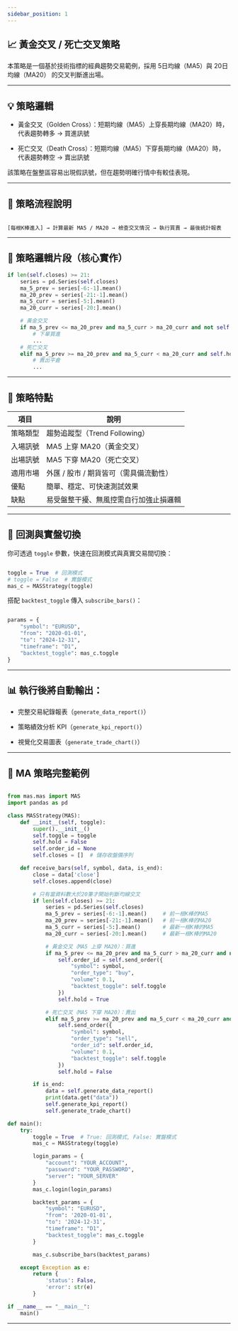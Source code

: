 ```yaml
---
sidebar_position: 1
---
```


## 📈 黃金交叉 / 死亡交叉策略

本策略是一個基於技術指標的經典趨勢交易範例，採用 5日均線（MA5）與 20日均線（MA20） 的交叉判斷進出場。

---

## 💡 策略邏輯

- 黃金交叉（Golden Cross）：短期均線（MA5）上穿長期均線（MA20）時，代表趨勢轉多 → 買進訊號

- 死亡交叉（Death Cross）：短期均線（MA5）下穿長期均線（MA20）時，代表趨勢轉空 → 賣出訊號

該策略在盤整區容易出現假訊號，但在趨勢明確行情中有較佳表現。

---

## 🔁 策略流程說明

```text

[每根K棒進入] → 計算最新 MA5 / MA20 → 檢查交叉情況 → 執行買賣 → 最後統計報表

```

---

## 🧠 策略邏輯片段（核心實作）

```python
if len(self.closes) >= 21:
    series = pd.Series(self.closes)
    ma_5_prev = series[-6:-1].mean()
    ma_20_prev = series[-21:-1].mean()
    ma_5_curr = series[-5:].mean()
    ma_20_curr = series[-20:].mean()

    # 黃金交叉
    if ma_5_prev <= ma_20_prev and ma_5_curr > ma_20_curr and not self.hold:
        # 下單買進
        ...
    # 死亡交叉
    elif ma_5_prev >= ma_20_prev and ma_5_curr < ma_20_curr and self.hold:
        # 賣出平倉
        ...
```

---

## 🧩 策略特點

| 項目     | 說明                                |
| ------- | ----------------------------------- |
| 策略類型 | 趨勢追蹤型（Trend Following）        |
| 入場訊號 | MA5 上穿 MA20（黃金交叉）            |
| 出場訊號 | MA5 下穿 MA20（死亡交叉）            |
| 適用市場 | 外匯 / 股市 / 期貨皆可（需具備流動性） |
| 優點     | 簡單、穩定、可快速測試效果            |
| 缺點     | 易受盤整干擾、無風控需自行加強止損邏輯 |

---

## 🚀 回測與實盤切換

你可透過 `toggle` 參數，快速在回測模式與真實交易間切換：

```python

toggle = True  # 回測模式
# toggle = False  # 實盤模式
mas_c = MASStrategy(toggle)

```

搭配 `backtest_toggle` 傳入 `subscribe_bars()`：

```python

params = {
    "symbol": "EURUSD",
    "from": "2020-01-01",
    "to": "2024-12-31",
    "timeframe": "D1",
    "backtest_toggle": mas_c.toggle
}

```

---

## 📊 執行後將自動輸出：

- 完整交易紀錄報表（`generate_data_report()`）

- 策略績效分析 KPI（`generate_kpi_report()`）

- 視覺化交易圖表（`generate_trade_chart()`）

---

## 📘 MA 策略完整範例

```python

from mas.mas import MAS
import pandas as pd

class MASStrategy(MAS):
    def __init__(self, toggle):
        super().__init__()
        self.toggle = toggle
        self.hold = False
        self.order_id = None
        self.closes = []  # 儲存收盤價序列

    def receive_bars(self, symbol, data, is_end):
        close = data['close']
        self.closes.append(close)

        # 只有當資料數大於20筆才開始判斷均線交叉
        if len(self.closes) >= 21:
            series = pd.Series(self.closes)
            ma_5_prev = series[-6:-1].mean()     # 前一根K棒的MA5
            ma_20_prev = series[-21:-1].mean()   # 前一根K棒的MA20
            ma_5_curr = series[-5:].mean()       # 最新一根K棒的MA5
            ma_20_curr = series[-20:].mean()     # 最新一根K棒的MA20

            # 黃金交叉（MA5 上穿 MA20）：買進
            if ma_5_prev <= ma_20_prev and ma_5_curr > ma_20_curr and not self.hold:
                self.order_id = self.send_order({
                    "symbol": symbol,
                    "order_type": "buy",
                    "volume": 0.1,
                    "backtest_toggle": self.toggle
                })
                self.hold = True

            # 死亡交叉（MA5 下穿 MA20）：賣出
            elif ma_5_prev >= ma_20_prev and ma_5_curr < ma_20_curr and self.hold:
                self.send_order({
                    "symbol": symbol,
                    "order_type": "sell",
                    "order_id": self.order_id,
                    "volume": 0.1,
                    "backtest_toggle": self.toggle
                })
                self.hold = False

        if is_end:
            data = self.generate_data_report()
            print(data.get("data"))
            self.generate_kpi_report()
            self.generate_trade_chart()

def main():
    try:
        toggle = True  # True: 回測模式, False: 實盤模式
        mas_c = MASStrategy(toggle)

        login_params = {
            "account": "YOUR_ACCOUNT",
            "password": "YOUR_PASSWORD",
            "server": "YOUR_SERVER"
        }
        mas_c.login(login_params)

        backtest_params = {
            "symbol": "EURUSD",
            "from": '2020-01-01',
            "to": '2024-12-31',
            "timeframe": "D1",
            "backtest_toggle": mas_c.toggle
        }

        mas_c.subscribe_bars(backtest_params)

    except Exception as e:
        return {
            'status': False,
            'error': str(e)
        }

if __name__ == "__main__":
    main()

```

---